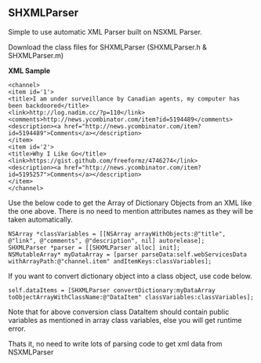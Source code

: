 ## SHXMLParser

Simple to use automatic XML Parser built on NSXML Parser.

Download the class files for SHXMLParser (SHXMLParser.h & SHXMLParser.m)

**XML Sample**

    <channel>
    <item id='1'>
    <title>I am under surveillance by Canadian agents, my computer has been backdoored</title>
    <link>http://log.nadim.cc/?p=110</link>
    <comments>http://news.ycombinator.com/item?id=5194489</comments>
    <description><a href="http://news.ycombinator.com/item?id=5194489">Comments</a></description>
    </item>
    <item id='2'>
    <title>Why I Like Go</title>
    <link>https://gist.github.com/freeformz/4746274</link>
    <description><a href="http://news.ycombinator.com/item?id=5195257">Comments</a></description>
    </item>
    </channel>

Use the below code to get the Array of Dictionary Objects from an XML like the one above. 
There is no need to mention attributes names as they will be taken automatically.

``` objc
NSArray *classVariables = [[NSArray arrayWithObjects:@"title", @"link", @"comments", @"description", nil] autorelease];
SHXMLParser *parser = [[SHXMLParser alloc] init];
NSMutableArray* myDataArray = [parser parseData:self.webServicesData withArrayPath:@"channel.item" andItemKeys:classVariables];
```

If you want to convert dictionary object into a class object, use code below.

``` objc
self.dataItems = [SHXMLParser convertDictionary:myDataArray toObjectArrayWithClassName:@"DataItem" classVariables:classVariables];
```

Note that for above conversion class DataItem should contain public variables as mentioned in array class variables, else you will get runtime error.

Thats it, no need to write lots of parsing code to get xml data from NSXMLParser
